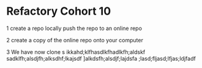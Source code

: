 # Refactory Cohort 10
1
    create a repo locally
    push the repo to an online repo

2 
    create a copy of the online repo onto your computer

3  We have now clone
s
 ikkahd;klfhasdlkfhadlkfh;aldskf
 sadklfh;alsdjfh;alksdhf;lkajsdf
 ]alkdsfh;alsdjf;lajdsfa
 ;lasd;fljasd;lfjas;ldjfadf
